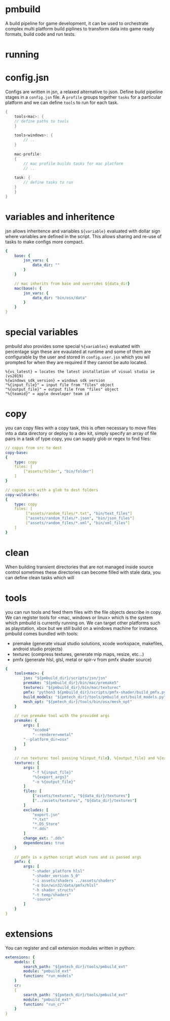# pmbuild

A build pipeline for game development, it can be used to orchestrate complex multi platform build piplines to transform data into game ready formats, build code and run tests.

# running

# config.jsn

Configs are written in jsn, a relaxed alternative to json. Define build pipeline stages in a `config.jsn` file. A `profile` groups together `tasks` for a particular platform and we can define `tools` to run for each task.

```c++
{
    tools<mac>: {
	// define paths to tools 
    }
    
    tools<windows>: {
        // ..
    }
    
    mac-profile:
    {
        // mac profile builds tasks for mac platform
        // ..
	
	task: {
	    // define tasks to run
	}
    }
}
```

# variables and inheritence

jsn allows inheritence and variables `${variable}` evaluated with dollar sign where variables are defined in the script. This allows sharing and re-use of tasks to make configs more compact.

```yaml
{
    base: {
        jsn_vars: {
            data_dir: ""
        }
    }

    // mac inherits from base and overrides ${data_dir}
    mac(base): {
        jsn_vars: {
            data_dir: "bin/osx/data"
        }
    }
}
```

# special variables

pmbuild also provides some special `%{variables}` evaluated with percentage sign these are evaulated at runtime and some of them are configurable by the user and stored in `config.user.jsn` which you wil prompted for when they are required if they cannot be auto located.

```
%{vs_latest} = locates the latest installation of visual studio ie (vs2019)
%{windows_sdk_version} = windows sdk version
"%{input_file}" = input file from "files" object
"%{output_file}" = output file from "files" object
"%{teamid}" = apple developer team id
```

# copy

you can copy files with a copy task, this is often necessary to move files into a data directory or deploy to a dev kit, simply specify an array of file pairs in a task of type copy, you can supply glob or regex to find files:

```yaml
// copys from src to dest
copy-base:
{
    type: copy
    files: [
        ["assets/folder", "bin/folder"]
    ]
}

// copies src with a glob to dest folders
copy-wildcards:
{
    type: copy
    files: [
         ["assets/random_files/*.txt", "bin/text_files"]
         ["assets/random_files/*.json", "bin/json_files"]
         ["assets/random_files/*.xml", "bin/xml_files"]
    ]
}
```

# clean

When building transient directories that are not managed inside source control sometimes these directories can become filled with stale data, you can define clean tasks which will 




# tools

you can run tools and feed them files with the file objects describe in copy. We can register tools for <mac, windows or linux> which is the system which pmbuild is currently running on. We can target other platforms such as playstation, xbox but we still build on a windows machine for instance. pmbuild comes bundled with tools:
- premake (generate visual studio solutions, xcode workspace, makefiles, android studio projects)
- texturec (compress textures, generate mip maps, resize, etc...)
- pmfx (generate hlsl, glsl, metal or spir-v from pmfx shader source)

```yaml
{
    tools<mac>: {
        jsn: "${pmbuild_dir}/scripts/jsn/jsn"
        premake: "${pmbuild_dir}/bin/mac/premake5"
        texturec: "${pmbuild_dir}/bin/mac/texturec"
        pmfx: "python3 ${pmbuild_dir}/scripts/pmfx-shader/build_pmfx.py"
        build_models: "${pmtech_dir}/tools/pmbuild_ext/build_models.py"
        mesh_opt: "${pmtech_dir}/tools/bin/osx/mesh_opt"
    }
    
    // run premake tool with the provided args
    premake: {
        args: [
            "xcode4"
            "--renderer=metal"
	    "--platform_dir=osx"
        ]
    }
    
    // run texturec tool passing %{input_file}, %{output_file} and %{export_args} driven by files and export.jsn
    texturec: {
        args: [
            "-f %{input_file}"
            "%{export_args}"
            "-o %{output_file}"
        ]
        files: [
            ["assets/textures", "${data_dir}/textures"]
            ["../assets/textures", "${data_dir}/textures"]
        ]
        excludes: [
            "export.jsn"
            "*.txt"
            "*.DS_Store"
            "*.dds"
        ]
        change_ext: ".dds"
        dependencies: true
    }
    
    // pmfx is a python script which runs and is passed args
    pmfx: {
        args: [
            "-shader_platform hlsl"
            "-shader_version 5_0"
            "-i assets/shaders ../assets/shaders"
            "-o bin/win32/data/pmfx/hlsl"
            "-h shader_structs"
            "-t temp/shaders"
            "-source"
        ]
    }
}
```

# extensions

You can register and call extension modules written in python:

```yaml
extensions: {
    models: {
        search_path: "${pmtech_dir}/tools/pmbuild_ext"
        module: "pmbuild_ext"
        function: "run_models"
    }
    cr:
    {
        search_path: "${pmtech_dir}/tools/pmbuild_ext"
        module: "pmbuild_ext"
        function: "run_cr"
    }
}
```
